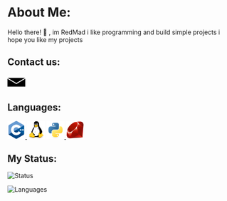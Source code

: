 # About Me:
Hello there! :wave: , im RedMad i like programming and build simple projects i hope you like my projects


## Contact us:

<p align="left">
<a href="mailto:redmad.dev@proton.me" target="blank"><img align="center" src="images/email.svg" alt="redmad.dev@proton.me" height="30" width="40"/></a>
</p>


<!-- Languages icons !-->
## Languages:
<p align="left"> <a href="https://www.w3schools.com/cpp/" target="_blank"> <img src="https://raw.githubusercontent.com/devicons/devicon/master/icons/cplusplus/cplusplus-original.svg" alt="cplusplus" width="40" height="40"/> </a> <img src="https://raw.githubusercontent.com/devicons/devicon/master/icons/linux/linux-original.svg" alt="linux" width="40" height="40"/> </a> <a href="https://www.python.org" target="_blank"> <img src="https://raw.githubusercontent.com/devicons/devicon/master/icons/python/python-original.svg" alt="python" width="40" height="40"/> </a> <a href="https://www.ruby-lang.org/en/" target="_blank"> <img src="https://raw.githubusercontent.com/devicons/devicon/master/icons/ruby/ruby-original.svg" alt="ruby" width="40" height="40"/> </a> </p>


## My Status:

<!-- Github Status ! -->
![Status](https://github-readme-stats.vercel.app/api?username=redmads&show_icons=true&theme=radical)

<!-- Most used programming language !-->
![Languages](https://github-readme-stats.vercel.app/api/top-langs?username=redmads&show_icons=true&theme=dark&hide_border=true&locale=en&layout=compact)

